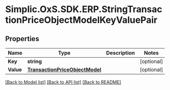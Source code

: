 # Simplic.OxS.SDK.ERP.StringTransactionPriceObjectModelKeyValuePair

## Properties

Name | Type | Description | Notes
------------ | ------------- | ------------- | -------------
**Key** | **string** |  | [optional] 
**Value** | [**TransactionPriceObjectModel**](TransactionPriceObjectModel.md) |  | [optional] 

[[Back to Model list]](../README.md#documentation-for-models) [[Back to API list]](../README.md#documentation-for-api-endpoints) [[Back to README]](../README.md)

